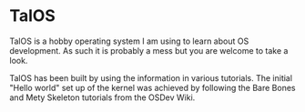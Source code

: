 # TalOS
TalOS is a hobby operating system I am using to learn about OS development. As such it is probably a mess but you are welcome to take a look.

TalOS has been built by using the information in various tutorials. The initial "Hello world" set up of the kernel was achieved by following the Bare Bones and Mety Skeleton tutorials from the OSDev Wiki.

